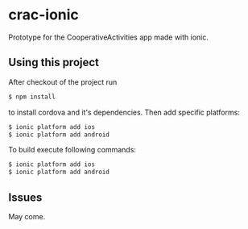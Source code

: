 crac-ionic
=====================

Prototype for the CooperativeActivities app made with ionic.

## Using this project

After checkout of the project run

```bash
$ npm install
```

to install cordova and it's dependencies. Then add specific platforms:

```bash
$ ionic platform add ios
$ ionic platform add android
```

To build  execute following commands:

```bash
$ ionic platform add ios
$ ionic platform add android
```

## Issues
May come.
